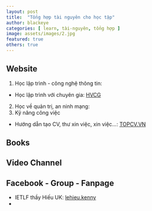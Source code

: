```yaml
---
layout: post
title:  "Tổng hợp tài nguyên cho học tập"
author: blackeye
categories: [ learn, tài-nguyên, tổng hợp ]
image: assets/images/2.jpg
featured: true
others: true
---
```


## Website 
1. Học lập trình - công nghệ thông tin:
- Học lập trình với chuyên gia: [HVCG](http://hocvoichuyengia.com/)
2. Học về quản trị, an ninh mạng: 
3. Kỹ năng công việc
- Hướng dẫn tạo CV, thư xin việc, xin việc...: [TOPCV.VN](https://www.topcv.vn)

## Books


## Video Channel


## Facebook - Group - Fanpage
- IETLF thầy Hiếu UK: [lehieu.kenny](https://www.facebook.com/lehieu.kenny)
- 